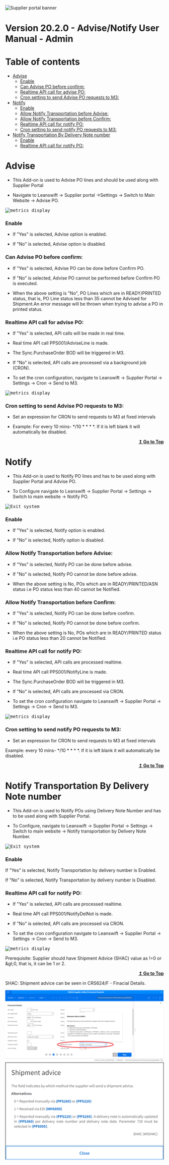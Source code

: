 
![Supplier portal banner](../../../../images/banner-supplier-portal.jpg)

# Version 20.2.0 - Advise/Notify User Manual - Admin

# Table of contents


- [Advise](#advise)
    - [Enable](#enable)
    - [Can Advise PO before confirm:](#can-advise-po-before-confirm)
    - [Realtime API call for advise PO:](#realtime-api-call-for-advise-po)
    - [Cron setting to send Advise PO requests to M3:](#cron-setting-to-send-advise-po-requests-to-m3)
- [Notify](#notify)
    - [Enable](#enable)
    - [Allow Notify Transportation before Advise:](#allow-notify-transportation-before-advise)
    - [Allow Notify Transportation before Confirm:](#allow-notify-transportation-before-confirm)
    - [Realtime API call for notify PO:](#realtime-api-call-for-notify-po)
    - [Cron setting to send notify PO requests to M3:](#cron-setting-to-send-notify-po-requests-to-m3)
- [Notify Transportation By Delivery Note number](#notify-transportation-by-delivery-note-number)
    - [Enable](#enable-)
    - [Realtime API call for notify PO:](#realtime-api-call-for-notify-po)



# Advise

- This Add-on is used to Advise PO lines and should be used along with Supplier Portal

- Navigate to Leanswift -> Supplier portal ->Settings -> Switch to Main Website -> Advise PO. 


<kbd>
<img alt="metrics display" src="../../images/usermanual/advise_po_setting.png"> 
</kbd>

### Enable
- If &quot;Yes&quot; is selected, Advise option is enabled.

- If &quot;No&quot; is selected, Advise option is disabled.

### Can Advise PO before confirm: 
- If &quot;Yes&quot; is selected, Advise PO can be done before Confirm PO.

- If &quot;No&quot; is selected, Advise PO cannot be performed before Confirm PO is executed.

- When the above setting is &quot;No&quot;, PO Lines which are in READY/PRINTED status, that is, PO Line status less than 35 cannot be Advised for Shipment.An error message will be thrown when trying to advise a PO in printed status. 

### Realtime API call for advise PO:
- If &quot;Yes&quot; is selected, API calls will be made in real time. 

- Real time API call PPS001/AdviseLine is made. 

- The Sync.PurchaseOrder BOD will be triggered in M3. 

- If &quot;No&quot; is selected, API calls are processed via a background job (CRON).

- To set the cron configuration, navigate to Leanswift -> Supplier Portal -> Settings -> Cron -> Send to M3.

<kbd>
<img alt="metrics display" src="../../images/usermanual/cron-advise-settings.png"> 
</kbd>

### Cron setting to send Advise PO requests to M3:
- Set an expression for CRON to send requests to M3 at fixed intervals

- Example: For every 10 mins- */10 * * * *. If it is left blank it will automatically be disabled.  

<div align="right">
<b>
 <a href="#table-of-contents">↥ Go to Top</a>
</b>
</div>


# Notify

- This Add-on is used to Notify PO lines and has to be used along with Supplier Portal and Advise PO.

- To Configure navigate to Leanswift -> Supplier Portal -> Settings -> Switch to main website -> Notify PO. 


<kbd>
<img alt="Exit system" src="../../images/usermanual/notify_po_setting.png">
</kbd>

### Enable
- If &quot;Yes&quot; is selected, Notify option is enabled.

- If &quot;No&quot; is selected, Notify option is disabled.
 

### Allow Notify Transportation before Advise:
- If &quot;Yes&quot; is selected, Notify PO can be done before advise.

- If &quot;No&quot; is selected, Notify PO cannot be done before advise.

- When the above setting is No, POs which are in READY/PRINTED/ASN status i.e PO status less than 40 cannot be Notified.

### Allow Notify Transportation before Confirm: 
- If &quot;Yes&quot; is selected, Notify PO can be done before confirm.

- If &quot;No&quot; is selected, Notify PO cannot be done before confirm.

- When the above setting is No, POs which are in READY/PRINTED status i.e PO status less than 20 cannot be Notified.

### Realtime API call for notify PO:
- If &quot;Yes&quot; is selected, API calls are processed realtime. 

- Real time API call PPS001/NotifyLine is made.  

- The Sync.PurchaseOrder BOD will be triggered in M3. 

- If &quot;No&quot; is selected, API calls are processed via CRON.

- To set the cron configuration navigate to Leanswift -> Supplier Portal -> Settings -> Cron -> Send to M3. 


<kbd>
<img alt="metrics display" src="../../images/usermanual/cron-notify-settings.png"> 
</kbd>

### Cron setting to send notify PO requests to M3:
- Set an expression for CRON to send requests to M3 at fixed intervals

Example: every 10 mins- */10 * * * *. If it is left blank it will automatically be disabled.  

<div align="right">
<b>
 <a href="#table-of-contents">↥ Go to Top</a>
</b>
</div>

# Notify Transportation By Delivery Note number

- This Add-on is used to Notify POs using Delivery Note Number and has to be used along with Supplier Portal.

- To Configure, navigate to Leanswift -> Supplier Portal -> Settings -> Switch to main website -> Notify transportation by Delivery Note Number. 


<kbd>
<img alt="Exit system" src="../../images/usermanual/notify_tranport_by_delivery.png">
</kbd>


### Enable
If &quot;Yes&quot; is selected, Notify Transportation by delivery number is Enabled. 

If &quot;No&quot; is selected, Notify Transportation by delivery number is Disabled.

### Realtime API call for notify PO:
- If &quot;Yes&quot; is selected, API calls are processed realtime.

- Real time API call PPS001/NotifyDelNot is made. 

- If &quot;No&quot; is selected, API calls are processed via CRON.

- To set the cron configuration navigate to Leanswift -> Supplier Portal -> Settings -> Cron -> Send to M3. 


<kbd>
<img alt="metrics display" src="../../images/usermanual/cron-notifyByDel-settings.png"> 
</kbd>

Prerequisite: Supplier should have Shipment Advice (SHAC) value as !=0 or \&gt;0, that is, it can be 1 or 2.

<div align="right">
<b>
 <a href="#table-of-contents">↥ Go to Top</a>
</b>
</div>

SHAC:  Shipment advice can be seen in CRS624/F - Finacial Details. 

<kbd>
<img alt="metrics display" src="../../images/usermanual/notify-shac-m3.png"> 
</kbd>


<kbd>
<img alt="metrics display" src="../../images/usermanual/notify-shipment-adivce.png"> 
</kbd>
